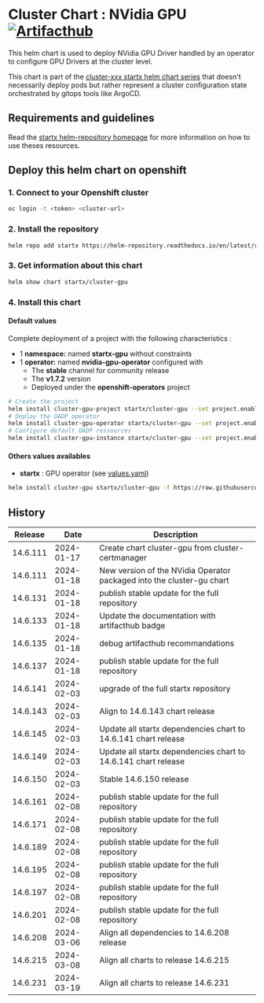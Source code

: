 # Cluster Chart : NVidia GPU [![Artifacthub](https://img.shields.io/badge/ArtifactHub-STARTX_cluster--gpu-8A2BE2.svg)](https://artifacthub.io/packages/search?ts_query_web=cluster+gpu+startx)

This helm chart is used to deploy NVidia GPU Driver handled by an operator to configure GPU Drivers at the cluster level.

This chart is part of the [cluster-xxx startx helm chart series](https://helm-repository.readthedocs.io#cluster-helm-charts) that doesn't necessarily deploy pods but rather represent a cluster configuration state orchestrated by gitops tools like ArgoCD.

## Requirements and guidelines

Read the [startx helm-repository homepage](https://helm-repository.readthedocs.io) for
more information on how to use theses resources.

## Deploy this helm chart on openshift

### 1. Connect to your Openshift cluster

```bash
oc login -t <token> <cluster-url>
```

### 2. Install the repository

```bash
helm repo add startx https://helm-repository.readthedocs.io/en/latest/repos/stable/
```

### 3. Get information about this chart

```bash
helm show chart startx/cluster-gpu
```

### 4. Install this chart

#### Default values

Complete deployment of a project with the following characteristics :

- 1 **namespace:** named **startx-gpu** without constraints
- 1 **operator:** named **nvidia-gpu-operator** configured with
  - The **stable** channel for community release
  - The **v1.7.2** version
  - Deployed under the **openshift-operators** project

```bash
# Create the project
helm install cluster-gpu-project startx/cluster-gpu --set project.enabled=true,operator.enabled=false,gpu.enabled=false
# Deploy the OADP operator
helm install cluster-gpu-operator startx/cluster-gpu --set project.enabled=false,operator.enabled=true,gpu.enabled=false && sleep 10
# Configure default OADP ressources
helm install cluster-gpu-instance startx/cluster-gpu --set project.enabled=false,operator.enabled=false,gpu.enabled=true
```

#### Others values availables

- **startx** : GPU operator (see [values.yaml](https://raw.githubusercontent.com/startxfr/helm-repository/master/charts/cluster-gpu/values-startx.yaml))

```bash
helm install cluster-gpu startx/cluster-gpu -f https://raw.githubusercontent.com/startxfr/helm-repository/master/charts/cluster-gpu/values-startx.yaml
```

## History

| Release | Date       | Description                                       |
| ------- | ---------- | ------------------------------------------------- |
| 14.6.111 | 2024-01-17 | Create chart cluster-gpu from cluster-certmanager |
| 14.6.111 | 2024-01-18 | New version of the NVidia Operator packaged into the cluster-gu chart
| 14.6.131 | 2024-01-18 | publish stable update for the full repository
| 14.6.133 | 2024-01-18 | Update the documentation with artifacthub badge
| 14.6.135 | 2024-01-18 | debug artifacthub recommandations
| 14.6.137 | 2024-01-18 | publish stable update for the full repository
| 14.6.141 | 2024-02-03 | upgrade of the full startx repository
| 14.6.143 | 2024-02-03 | Align to 14.6.143 chart release
| 14.6.145 | 2024-02-03 | Update all startx dependencies chart to 14.6.141 chart release
| 14.6.149 | 2024-02-03 | Update all startx dependencies chart to 14.6.141 chart release
| 14.6.150 | 2024-02-03 | Stable 14.6.150 release
| 14.6.161 | 2024-02-08 | publish stable update for the full repository
| 14.6.171 | 2024-02-08 | publish stable update for the full repository
| 14.6.189 | 2024-02-08 | publish stable update for the full repository
| 14.6.195 | 2024-02-08 | publish stable update for the full repository
| 14.6.197 | 2024-02-08 | publish stable update for the full repository
| 14.6.201 | 2024-02-08 | publish stable update for the full repository
| 14.6.208 | 2024-03-06 | Align all dependencies to 14.6.208 release
| 14.6.215 | 2024-03-08 | Align all charts to release 14.6.215
| 14.6.231 | 2024-03-19 | Align all charts to release 14.6.231
